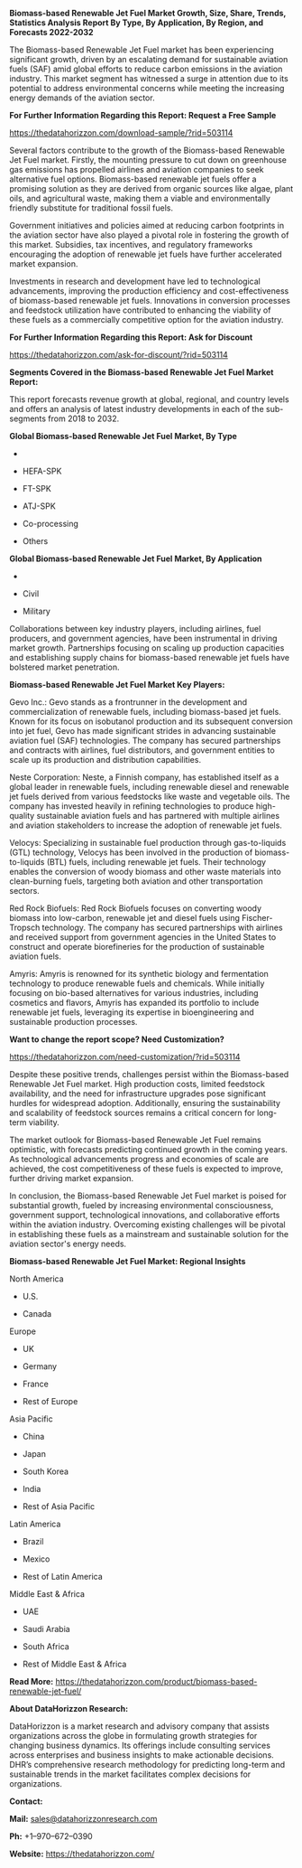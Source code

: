 **Biomass-based Renewable Jet Fuel Market Growth, Size, Share, Trends,
Statistics Analysis Report By Type, By Application, By Region, and
Forecasts 2022-2032**

The Biomass-based Renewable Jet Fuel market has been experiencing
significant growth, driven by an escalating demand for sustainable
aviation fuels (SAF) amid global efforts to reduce carbon emissions in
the aviation industry. This market segment has witnessed a surge in
attention due to its potential to address environmental concerns while
meeting the increasing energy demands of the aviation sector.

**For Further Information Regarding this Report: Request a Free Sample**

<https://thedatahorizzon.com/download-sample/?rid=503114>

Several factors contribute to the growth of the Biomass-based Renewable
Jet Fuel market. Firstly, the mounting pressure to cut down on
greenhouse gas emissions has propelled airlines and aviation companies
to seek alternative fuel options. Biomass-based renewable jet fuels
offer a promising solution as they are derived from organic sources like
algae, plant oils, and agricultural waste, making them a viable and
environmentally friendly substitute for traditional fossil fuels.

Government initiatives and policies aimed at reducing carbon footprints
in the aviation sector have also played a pivotal role in fostering the
growth of this market. Subsidies, tax incentives, and regulatory
frameworks encouraging the adoption of renewable jet fuels have further
accelerated market expansion.

Investments in research and development have led to technological
advancements, improving the production efficiency and cost-effectiveness
of biomass-based renewable jet fuels. Innovations in conversion
processes and feedstock utilization have contributed to enhancing the
viability of these fuels as a commercially competitive option for the
aviation industry.

**For Further Information Regarding this Report: Ask for Discount**

<https://thedatahorizzon.com/ask-for-discount/?rid=503114>

**Segments Covered in the Biomass-based Renewable Jet Fuel Market
Report:**

This report forecasts revenue growth at global, regional, and country
levels and offers an analysis of latest industry developments in each of
the sub-segments from 2018 to 2032.

**Global Biomass-based Renewable Jet Fuel Market, By Type**

-   

-   HEFA-SPK

-   FT-SPK

-   ATJ-SPK

-   Co-processing

-   Others

**Global Biomass-based Renewable Jet Fuel Market, By Application**

-   

-   Civil

-   Military

Collaborations between key industry players, including airlines, fuel
producers, and government agencies, have been instrumental in driving
market growth. Partnerships focusing on scaling up production capacities
and establishing supply chains for biomass-based renewable jet fuels
have bolstered market penetration.

**Biomass-based Renewable Jet Fuel Market Key Players:**

Gevo Inc.: Gevo stands as a frontrunner in the development and
commercialization of renewable fuels, including biomass-based jet fuels.
Known for its focus on isobutanol production and its subsequent
conversion into jet fuel, Gevo has made significant strides in advancing
sustainable aviation fuel (SAF) technologies. The company has secured
partnerships and contracts with airlines, fuel distributors, and
government entities to scale up its production and distribution
capabilities.

Neste Corporation: Neste, a Finnish company, has established itself as a
global leader in renewable fuels, including renewable diesel and
renewable jet fuels derived from various feedstocks like waste and
vegetable oils. The company has invested heavily in refining
technologies to produce high-quality sustainable aviation fuels and has
partnered with multiple airlines and aviation stakeholders to increase
the adoption of renewable jet fuels.

Velocys: Specializing in sustainable fuel production through
gas-to-liquids (GTL) technology, Velocys has been involved in the
production of biomass-to-liquids (BTL) fuels, including renewable jet
fuels. Their technology enables the conversion of woody biomass and
other waste materials into clean-burning fuels, targeting both aviation
and other transportation sectors.

Red Rock Biofuels: Red Rock Biofuels focuses on converting woody biomass
into low-carbon, renewable jet and diesel fuels using Fischer-Tropsch
technology. The company has secured partnerships with airlines and
received support from government agencies in the United States to
construct and operate biorefineries for the production of sustainable
aviation fuels.

Amyris: Amyris is renowned for its synthetic biology and fermentation
technology to produce renewable fuels and chemicals. While initially
focusing on bio-based alternatives for various industries, including
cosmetics and flavors, Amyris has expanded its portfolio to include
renewable jet fuels, leveraging its expertise in bioengineering and
sustainable production processes.

**Want to change the report scope? Need Customization?**

<https://thedatahorizzon.com/need-customization/?rid=503114>

Despite these positive trends, challenges persist within the
Biomass-based Renewable Jet Fuel market. High production costs, limited
feedstock availability, and the need for infrastructure upgrades pose
significant hurdles for widespread adoption. Additionally, ensuring the
sustainability and scalability of feedstock sources remains a critical
concern for long-term viability.

The market outlook for Biomass-based Renewable Jet Fuel remains
optimistic, with forecasts predicting continued growth in the coming
years. As technological advancements progress and economies of scale are
achieved, the cost competitiveness of these fuels is expected to
improve, further driving market expansion.

In conclusion, the Biomass-based Renewable Jet Fuel market is poised for
substantial growth, fueled by increasing environmental consciousness,
government support, technological innovations, and collaborative efforts
within the aviation industry. Overcoming existing challenges will be
pivotal in establishing these fuels as a mainstream and sustainable
solution for the aviation sector's energy needs.

**Biomass-based Renewable Jet Fuel Market: Regional Insights**

North America

-   U.S.

-   Canada

Europe

-   UK

-   Germany

-   France

-   Rest of Europe

Asia Pacific

-   China

-   Japan

-   South Korea

-   India

-   Rest of Asia Pacific

Latin America

-   Brazil

-   Mexico

-   Rest of Latin America

Middle East & Africa

-   UAE

-   Saudi Arabia

-   South Africa

-   Rest of Middle East & Africa

**Read More:**
<https://thedatahorizzon.com/product/biomass-based-renewable-jet-fuel/>

**About DataHorizzon Research:**

DataHorizzon is a market research and advisory company that assists
organizations across the globe in formulating growth strategies for
changing business dynamics. Its offerings include consulting services
across enterprises and business insights to make actionable decisions.
DHR’s comprehensive research methodology for predicting long-term and
sustainable trends in the market facilitates complex decisions for
organizations.

**Contact:**

**Mail:** <sales@datahorizzonresearch.com>

**Ph:** +1–970–672–0390

**Website:** <https://thedatahorizzon.com/>
